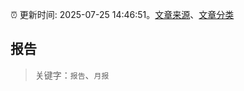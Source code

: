 :alarm_clock: 更新时间: 2025-07-25 14:46:51。[文章来源](/README.md)、[文章分类](/TAGS.md)

## 报告


> 关键字：`报告`、`月报`



